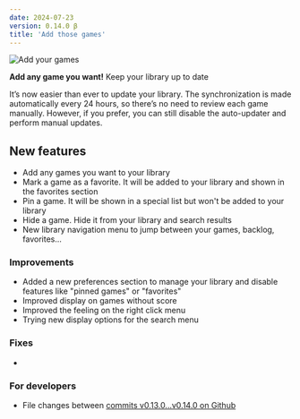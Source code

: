```yaml
---
date: 2024-07-23
version: 0.14.0 β
title: 'Add those games'
---
```


![Add your games](/img/changelog/2024-07.png)

**Add any game you want!** Keep your library up to date

It’s now easier than ever to update your library. The synchronization is made automatically every 24 hours, so there’s no need to review each game manually. However, if you prefer, you can still disable the auto-updater and perform manual updates.

## New features
- Add any games you want to your library
- Mark a game as a favorite. It will be added to your library and shown in the favorites section
- Pin a game. It will be shown in a special list but won't be added to your library
- Hide a game. Hide it from your library and search results
- New library navigation menu to jump between your games, backlog, favorites...

### Improvements
- Added a new preferences section to manage your library and disable features like "pinned games" or "favorites"
- Improved display on games without score
- Improved the feeling on the right click menu
- Trying new display options for the search menu

### Fixes
-

### For developers
- File changes between [commits v0.13.0...v0.14.0 on Github](https://github.com/gsabater/backlog.rip/compare/v0.13.0...v0.14.0)
